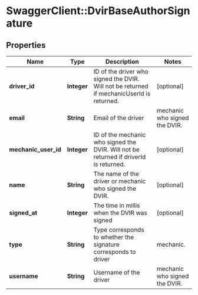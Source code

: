 # SwaggerClient::DvirBaseAuthorSignature

## Properties
Name | Type | Description | Notes
------------ | ------------- | ------------- | -------------
**driver_id** | **Integer** | ID of the driver who signed the DVIR. Will not be returned if mechanicUserId is returned. | [optional] 
**email** | **String** | Email of the  driver|mechanic who signed the DVIR. | [optional] 
**mechanic_user_id** | **Integer** | ID of the mechanic who signed the DVIR. Will not be returned if driverId is returned. | [optional] 
**name** | **String** | The name of the driver or mechanic who signed the DVIR. | [optional] 
**signed_at** | **Integer** | The time in millis when the DVIR was signed | [optional] 
**type** | **String** | Type corresponds to whether the signature corresponds to driver|mechanic. | [optional] 
**username** | **String** | Username of the  driver|mechanic who signed the DVIR. | [optional] 



